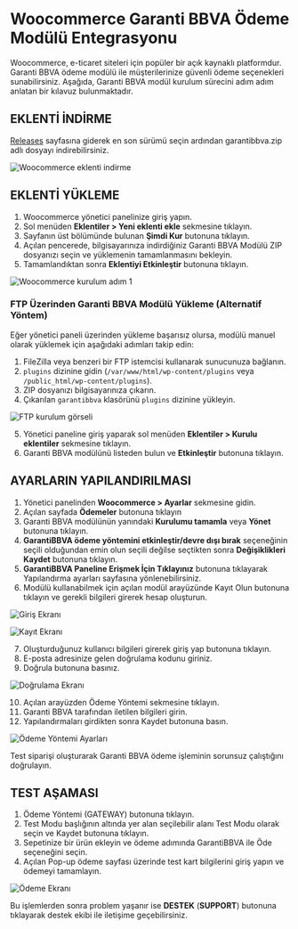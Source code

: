 # Woocommerce Garanti BBVA Ödeme Modülü Entegrasyonu

Woocommerce, e-ticaret siteleri için popüler bir açık kaynaklı platformdur. Garanti BBVA ödeme modülü ile müşterilerinize güvenli ödeme seçenekleri sunabilirsiniz. Aşağıda, Garanti BBVA modül kurulum sürecini adım adım anlatan bir kılavuz bulunmaktadır.

## EKLENTİ İNDİRME

[Releases](https://github.com/eticsoft/garantibbva-woocommerce-module/releases) sayfasına giderek en son sürümü seçin ardından garantibbva.zip adlı dosyayı indirebilirsiniz.

![Woocommerce eklenti indirme](https://cdn.paythor.com/3/103/installation/3.png)

## EKLENTİ YÜKLEME

1. Woocommerce yönetici panelinize giriş yapın.
2. Sol menüden **Eklentiler > Yeni eklenti ekle** sekmesine tıklayın.
3. Sayfanın üst bölümünde bulunan **Şimdi Kur** butonuna tıklayın.
4. Açılan pencerede, bilgisayarınıza indirdiğiniz Garanti BBVA Modülü ZIP dosyanızı seçin ve yüklemenin tamamlanmasını bekleyin. 
5. Tamamlandıktan sonra **Eklentiyi Etkinleştir** butonuna tıklayın.

![Woocommerce kurulum adım 1](https://cdn.paythor.com/3/103/installation/1.png)

### FTP Üzerinden Garanti BBVA Modülü Yükleme (Alternatif Yöntem)

Eğer yönetici paneli üzerinden yükleme başarısız olursa, modülü manuel olarak yüklemek için aşağıdaki adımları takip edin:

1. FileZilla veya benzeri bir FTP istemcisi kullanarak sunucunuza bağlanın.
2. `plugins` dizinine gidin (`/var/www/html/wp-content/plugins` veya `/public_html/wp-content/plugins`).
3. ZIP dosyanızı bilgisayarınıza çıkarın.
4. Çıkarılan `garantibbva` klasörünü `plugins` dizinine yükleyin.

![FTP kurulum görseli](https://cdn.paythor.com/3/103/installation/2.png)

5. Yönetici paneline giriş yaparak sol menüden **Eklentiler > Kurulu eklentiler** sekmesine tıklayın.
6. Garanti BBVA modülünü listeden bulun ve **Etkinleştir** butonuna tıklayın.

## AYARLARIN YAPILANDIRILMASI

1. Yönetici panelinden **Woocommerce > Ayarlar** sekmesine gidin.
2. Açılan sayfada **Ödemeler** butonuna tıklayın
3. Garanti BBVA modülünün yanındaki **Kurulumu tamamla** veya **Yönet** butonuna tıklayın.
4. **GarantiBBVA ödeme yöntemini etkinleştir/devre dışı bırak** seçeneğinin seçili olduğundan emin olun seçili değilse seçtikten sonra **Değişiklikleri Kaydet** butonuna tıklayın.
5. **GarantiBBVA Paneline Erişmek İçin Tıklayınız** butonuna tıklayarak Yapılandırma ayarları sayfasına yönlenebilirsiniz.
6. Modülü kullanabilmek için açılan modül arayüzünde Kayıt Olun butonuna tıklayın ve gerekli bilgileri girerek hesap oluşturun.

![Giriş Ekranı](https://cdn.paythor.com/3/confsteps/login.png)

![Kayıt Ekranı](https://cdn.paythor.com/3/confsteps/register.png)

7. Oluşturduğunuz kullanıcı bilgileri girerek giriş yap butonuna tıklayın.
8. E-posta adresinize gelen doğrulama kodunu giriniz.
9. Doğrula butonuna basınız.

![Doğrulama Ekranı](https://cdn.paythor.com/3/confsteps/verification.png)

10. Açılan arayüzden Ödeme Yöntemi sekmesine tıklayın.
11. Garanti BBVA tarafından iletilen bilgileri girin.
12. Yapılandırmaları girdikten sonra Kaydet butonuna basın.

![Ödeme Yöntemi Ayarları](https://cdn.paythor.com/3/confsteps/gateway.png)

Test siparişi oluşturarak Garanti BBVA ödeme işleminin sorunsuz çalıştığını doğrulayın.

## TEST AŞAMASI

1. Ödeme Yöntemi (GATEWAY) butonuna tıklayın.
2. Test Modu başlığının altında yer alan seçilebilir alanı Test Modu olarak seçin ve Kaydet butonuna tıklayın.
3. Sepetinize bir ürün ekleyin ve ödeme adımında GarantiBBVA ile Öde seçeneğini seçin.
4. Açılan Pop-up ödeme sayfası üzerinde test kart bilgilerini giriş yapın ve ödemeyi tamamlayın.

![Ödeme Ekranı](https://cdn.paythor.com/3/confsteps/paymentpage.png)

Bu işlemlerden sonra problem yaşanır ise **DESTEK** (**SUPPORT**) butonuna tıklayarak destek ekibi ile iletişime geçebilirsiniz.
